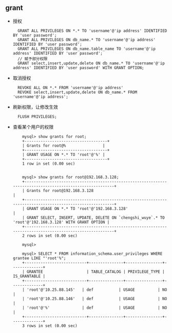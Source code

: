 ## grant

- 授权

		GRANT ALL PRIVILEGES ON *.* TO 'username'@'ip address' IDENTIFIED BY 'user password';
		GRANT ALL PRIVILEGES ON db_name.* TO 'username'@'ip address' IDENTIFIED BY 'user password';
		GRANT ALL PRIVILEGES ON db_name.table_name TO 'username'@'ip address' IDENTIFIED BY 'user password';
		// 赋予部分权限
		GRANT select,insert,update,delete ON db_name.* TO 'username'@'ip address' IDENTIFIED BY 'user password' WITH GRANT OPTION; 

- 取消授权

		REVOKE ALL ON *.* FROM 'username'@'ip address'
		REVOKE select,insert,update,delete ON db_name.* FROM 'username'@'ip address';

- 刷新权限，让修改生效

	 	FLUSH PRIVILEGES;

- 查看某个用户的权限

		  mysql> show grants for root;
		  +------------------------------------+
		  | Grants for root@%                |
		  +------------------------------------+
		  | GRANT USAGE ON *.* TO 'root'@'%' |
		  +------------------------------------+
		  1 row in set (0.00 sec)
		  
		  
		  mysql> show grants for root@192.168.3.128;
		  +----------------------------------------------------------------------------------------------------------+
		  | Grants for root@192.168.3.128                                                                         |
		  +----------------------------------------------------------------------------------------------------------+
		  | GRANT USAGE ON *.* TO 'root'@'192.168.3.128'                                                          |
		  | GRANT SELECT, INSERT, UPDATE, DELETE ON `chengshi_wuye`.* TO 'root'@'192.168.3.128' WITH GRANT OPTION |
		  +----------------------------------------------------------------------------------------------------------+
		  2 rows in set (0.00 sec)
		  
		  mysql> 
		
		  mysql> SELECT * FROM information_schema.user_privileges WHERE grantee LIKE "'root'%";
		  +---------------------------+---------------+----------------+--------------+
		  | GRANTEE                   | TABLE_CATALOG | PRIVILEGE_TYPE | IS_GRANTABLE |
		  +---------------------------+---------------+----------------+--------------+
		  | 'root'@'10.25.88.145'   | def           | USAGE          | NO           |
		  | 'root'@'10.25.88.146'   | def           | USAGE          | NO           |
		  | 'root'@'%'              | def           | USAGE          | NO           |
		  +---------------------------+---------------+----------------+--------------+
		  3 rows in set (0.00 sec)
